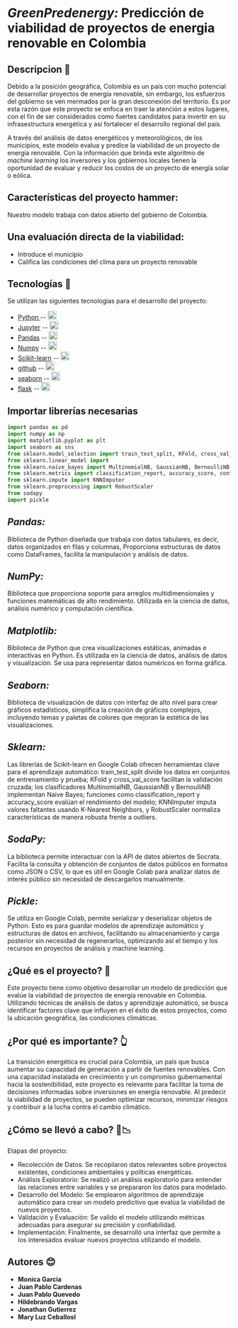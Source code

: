 # ***GreenPredenergy:*** **Predicción de viabilidad de proyectos de energia renovable en Colombia**


## **Descripcion** 🚀
Debido a la posición geográfica, Colombia es un país con mucho potencial de desarrollar proyectos de energía renovable, sin embargo, los esfuerzos del gobierno se ven mermados por la gran desconexión del territorio. Es por esta razón que este proyecto se enfoca en traer la atención a estos lugares, con el fin de ser considerados como fuertes candidatos para invertir en su infrasestructura energética y así fortalecer el desarrollo regional del país.

A través del análisis de datos energéticos y meteorológicos, de los municipios, este modelo evalua y predice la viabilidad de un proyecto de energía renovable. Con la información que brinda este algoritmo de _machine learning_ los inversores y los gobiernos locales tienen la oportunidad de evaluar y reducir los costos de un proyecto de energía solar o eólica. 

## **Características del proyecto** hammer: 
Nuestro modelo trabaja con datos abierto del gobierno de Colombia. 

## **Una evaluación directa de la viabilidad:**
* Introduce el municipio
* Califica las condiciones del clima para un proyecto renovable

## **Tecnologías** 📗
Se utilizan las siguientes tecnologias para el desarrollo del proyecto:

* [ Python ](https://www.python.org/) -- <img height="20" src="https://cdn.simpleicons.org/python?viewbox=auto" />
* [Jupyter](https://jupyter.org/) -- <img height="20" src="https://cdn.simpleicons.org/jupyter?viewbox=auto" />
* [Pandas](https://pandas.pydata.org/) -- <img height="20" src="https://cdn.simpleicons.org/pandas?viewbox=auto" />
* [Numpy](https://numpy.org/) -- <img height="20" src="https://cdn.simpleicons.org/numpy?viewbox=auto" />
* [Scikit-learn](https://scikit-learn.org/stable/) -- <img height="20" src="https://cdn.simpleicons.org/scikitlearn?viewbox=auto" />
* [github](https://github.com) -- <img height="20" src="https://cdn.simpleicons.org/github?viewbox=auto" />
* [seaborn](https://seaborn.pydata.org/) -- <img height="20" src="https://seaborn.pydata.org/_images/logo-mark-lightbg.svg?viewbox=auto" />
* [flask](https://flask.palletsprojects.com/en/2.0.x/) -- <img height="20" src="https://cdn.simpleicons.org/flask?viewbox=auto" />



## **Importar librerías necesarias** <a name="Importar librerías necesarias"></a>

```python
import pandas as pd
import numpy as np
import matplotlib.pyplot as plt
import seaborn as sns
from sklearn.model_selection import train_test_split, KFold, cross_val_score
from sklearn.linear_model import
from sklearn.naive_bayes import MultinomialNB, GaussianNB, BernoulliNB
from sklearn.metrics import classification_report, accuracy_score, confusion_matrix, auc, roc_curve, roc_auc_score
from sklearn.impute import KNNImputer
from sklearn.preprocessing import RobustScaler
from sodapy
import pickle
```
## *Pandas:* 
Biblioteca de Python diseñada que trabaja con datos tabulares, es decir, datos organizados en filas y columnas, Proporciona estructuras de datos como DataFrames, facilita la manipulación y análisis de datos.
## *NumPy:*
Biblioteca que proporciona soporte para arreglos multidimensionales y funciones matemáticas de alto rendimiento. Utilizada en la ciencia de datos, análisis numérico y computación científica.
## *Matplotlib:* 
Biblioteca de Python que crea visualizaciones estáticas, animadas e interactivas en Python. Es utilizada en la ciencia de datos, análisis de datos y visualización. Se usa para representar datos numéricos en forma gráfica.
## *Seaborn:* 
Biblioteca de visualización de datos con  interfaz de alto nivel para crear gráficos estadísticos, simplifica la creación de gráficos complejos, incluyendo temas y paletas de colores que mejoran la estética de las visualizaciones.
## *Sklearn:*
Las librerías de Scikit-learn en Google Colab ofrecen herramientas clave para el aprendizaje automático: train_test_split divide los datos en conjuntos de entrenamiento y prueba; KFold y cross_val_score facilitan la validación cruzada; los clasificadores MultinomialNB, GaussianNB y BernoulliNB implementan Naive Bayes; funciones como classification_report y accuracy_score evalúan el rendimiento del modelo; KNNImputer imputa valores faltantes usando K-Nearest Neighbors, y RobustScaler normaliza características de manera robusta frente a outliers.
## *SodaPy:*
La biblioteca  permite interactuar con la API de datos abiertos de Socrata. Facilita la consulta y obtención de conjuntos de datos públicos en formatos como JSON o CSV, lo que es útil en Google Colab para analizar datos de interés público sin necesidad de descargarlos manualmente.
## *Pickle:*
Se utiliza en Google Colab, permite serializar y deserializar objetos de Python. Esto es para guardar modelos de aprendizaje automático y estructuras de datos en archivos, facilitando su almacenamiento y carga posterior sin necesidad de regenerarlos, optimizando así el tiempo y los recursos en proyectos de análisis y machine learning.


## **¿Qué es el proyecto?** 🤔
Este proyecto tiene como objetivo desarrollar un modelo de predicción que evalúe la viabilidad de proyectos de energía renovable en Colombia. Utilizando técnicas de análisis de datos y aprendizaje automático, se busca identificar factores clave que influyen en el éxito de estos proyectos, como la ubicación geográfica, las condiciones climáticas.

## **¿Por qué es importante?** 👆
La transición energética es crucial para Colombia, un país que busca aumentar su capacidad de generación a partir de fuentes renovables. Con una capacidad instalada en crecimiento y un compromiso gubernamental hacia la sostenibilidad, este proyecto es relevante para facilitar la toma de decisiones informadas sobre inversiones en energía renovable. Al predecir la viabilidad de proyectos, se pueden optimizar recursos, minimizar riesgos y contribuir a la lucha contra el cambio climático.

## **¿Cómo se llevó a cabo?** 📑📉
Etapas del proyecto:

* Recolección de Datos: Se recopilaron datos relevantes sobre proyectos existentes, condiciones ambientales y políticas energéticas.
* Análisis Exploratorio: Se realizó un análisis exploratorio para entender las relaciones entre variables y se prepararon los datos para modelado.
* Desarrollo del Modelo: Se emplearon algoritmos de aprendizaje automático para crear un modelo predictivo que evalúa la viabilidad de nuevos proyectos.
* Validación y Evaluación: Se valido el modelo utilizando métricas adecuadas para asegurar su precisión y confiabilidad.
* Implementación: Finalmente, se desarrolló una interfaz que permite a los interesados evaluar nuevos proyectos utilizando el modelo.










## **Autores** 😊

* **Monica Garcia**
* **Juan Pablo Cardenas**
* **Juan Pablo Quevedo**
* **Hildebrando Vargas**
* **Jonathan Gutierrez**
* **Mary Luz Ceballosl**
